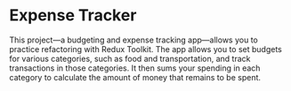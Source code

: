 # Expense Tracker
This project—a budgeting and expense tracking app—allows you to practice refactoring with Redux Toolkit. The app allows you to set budgets for various categories, such as food and transportation, and track transactions in those categories. It then sums your spending in each category to calculate the amount of money that remains to be spent.